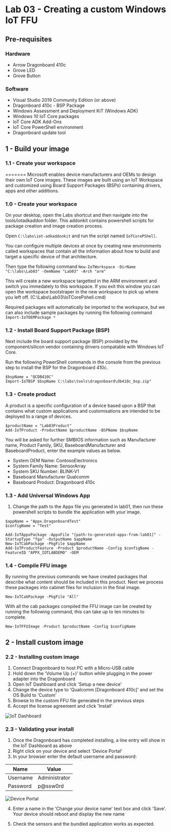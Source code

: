 # Lab 03 - Creating a custom Windows IoT FFU

## Pre-requisites
### Hardware
* Arrow Dragonboard 410c
* Grove LED
* Grove Button

### Software
* Visual Studio 2019 Community Edition (or above)
* Dragonboard 410c - BSP Package
* Windows Assessment and Deployment KiT (Windows ADK)
* Windows 10 IoT Core packages
* IoT Core ADK Add-Ons
* IoT Core PowerShell environment
* Dragonboard update tool

## 1 - Build your image

### 1.1 - Create your workspace

=======
Microsoft enables device manufacturers and OEMs to design their own IoT Core images. These images are built using an IoT Workspace and customized using Board Support Packages (BSPs) containing drivers, apps and other additions.

### 1.0 - Create your workspace
On your desktop, open the Labs shortcut and then navigate into the tools/iotadkaddon folder. This addonkit contains powershell scripts for package creation and image creation process.

Open ```C:\labs\iot-adkaddonkit``` and run the script named ```IoTCorePShell```.

You can configure multiple devices at once by creating new environments called workspaces that contain all the information about how to build and target a specific device of that architecture.

Then type the following command
```New-IoTWorkspace -DirName "C:\labs\Lab03" -OemName "Lab03" -Arch "arm"```

This will create a new workspace targetted in the ARM environment and switch you immedately to this workspace. If you exit this window you can open the workspace bootstraper in the new workspace to pick up where you left off. (C:\Labs\Lab03\IoTCorePshell.cmd)

Required packages will automatically be imported to the workspace, but we can also include sample packages by running the following command
```Import-IoTOEMPackage *```

### 1.2 - Install Board Support Package (BSP)

Next include the board support package (BSP) provided by the component/silicon vendor containing drivers compatable with Windows IoT Core.

Run the following PowerShell commands in the console from the previous step to install the BSP for the Dragonboard 410c.

```
$bspName = "QCDB410C"
Import-IoTBSP $bspName C:\labs\tools\dragonboard\db410c_bsp.zip"
```

### 1.3 - Create product

A product is a specific configuration of a device based upon a BSP that contains what custom applications and customisations are intended to be deployed to a range of devices.

```
$productName = "Lab03Product"
Add-IoTProduct -ProductName $productName -BSPName $bspName 
```
You will be asked for further SMBIOS information such as Manufacturer name, Product Family, SKU, BaseboardManufacturer and BaseboardProduct, enter the example values as below.

- System OEM Name: ContosoElectronics
- System Family Name: SensorArray
- System SKU Number: BLINK-V1
- Baseboard Manufacturer Qualcomm
- Baseboard Product: Dragonboard 410c

### 1.3 - Add Universal Windows App

1. Change the path to the Appx file you generated in lab01, then run these powershell scripts to bundle the application with your image.

```
$appName = "Appx.DragonboardTest"
$configName = "Test"

Add-IoTAppxPackage -AppxFile "[path-to-generated-appx-from-lab01]" -StartupType "fga" -OutputName $appName
New-IoTCabPackage -PkgFile $appName
Add-IoTProductFeature -Product $productName -Config $configName -FeatureID "APPX_IOTLABDEMO" -OEM
```

### 1.4 - Compile FFU image

By running the previous commands we have created packages that describe what content should be included in this product. Next we process these packages into cabinet files for inclusion in the final image.
```
New-IoTCabPackage -PkgFile "All"
```

With all the cab packages compiled the FFU image can be created by running the following command, this can take up to ten minutes to complete.

```
New-IoTFFUImage -Product $productName -Config $configName
```


## 2 - Install custom image

### 2.2 - Installing custom image

1. Connect Dragonboard to host PC with a Micro-USB cable
1. Hold down the 'Volume Up (+)' button while plugging in the power adapter into the Dragonboard
1. Open IoT Dashboard and click 'Setup a new device'
1. Change the device type to 'Qualcomm \[Dragonboard 410c\]' and set the OS Build to 'Custom'
1. Browse to the custom FFU file generated in the previous steps
1. Accept the license agreement and click 'Install'

![IoT Dashboard](./media/2_iotdashboard.png)

### 2.3 - Validating your install

1. Once the Dragonboard has completed installing, a line entry will show in the IoT Dashboard as above
2. Right click on your device and select 'Device Portal'
3. In your browser enter the default username and password:

|Name    |Value|
|--------|-----|
|Username|Administrator|
|Password|p@ssw0rd|

![Device Portal](./media/1_deviceportal1.png)

4. Enter a name in the 'Change your device name' text box and click 'Save'. Your device should reboot and display the new name 

5. Check the sensors and the bundled application works as expected.